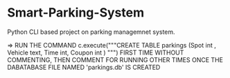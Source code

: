 # Smart-Parking-System
Python CLI based project on parking managemnet system.

 => RUN THE COMMAND c.execute("""CREATE TABLE parkings (Spot int ,
                                     Vehicle text,
                                      Time int,
                                      Coupon int ) """)
    FIRST TIME WITHOUT COMMENTING, THEN COMMENT FOR RUNNING OTHER TIMES ONCE THE DABATABASE FILE NAMED 'parkings.db' IS CREATED
    
